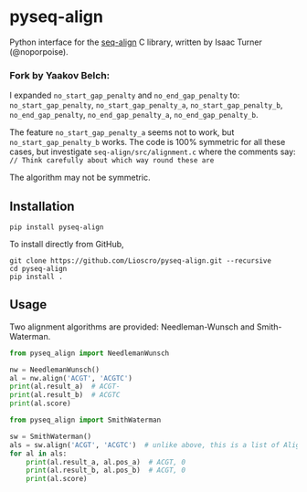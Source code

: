 # pyseq-align
Python interface for the [seq-align](https://github.com/noporpoise/seq-align) C library, written by Isaac Turner (@noporpoise).

### Fork by Yaakov Belch:
I expanded `no_start_gap_penalty` and `no_end_gap_penalty` to:
`no_start_gap_penalty`, `no_start_gap_penalty_a`, `no_start_gap_penalty_b`,
`no_end_gap_penalty`,   `no_end_gap_penalty_a`,   `no_end_gap_penalty_b`.

The feature `no_start_gap_penalty_a` seems not to work, but `no_start_gap_penalty_b` works.
The code is 100% symmetric for all these cases, but investigate `seq-align/src/alignment.c`
where the comments say: `// Think carefully about which way round these are`

The algorithm may not be symmetric.

## Installation
```
pip install pyseq-align
```

To install directly from GitHub,
```
git clone https://github.com/Lioscro/pyseq-align.git --recursive
cd pyseq-align
pip install .
```

## Usage
Two alignment algorithms are provided: Needleman-Wunsch and Smith-Waterman.

```python
from pyseq_align import NeedlemanWunsch

nw = NeedlemanWunsch()
al = nw.align('ACGT', 'ACGTC')
print(al.result_a)  # ACGT-
print(al.result_b)  # ACGTC
print(al.score)
```

```python
from pyseq_align import SmithWaterman

sw = SmithWaterman()
als = sw.align('ACGT', 'ACGTC')  # unlike above, this is a list of Alignment's
for al in als:
    print(al.result_a, al.pos_a)  # ACGT, 0
    print(al.result_b, al.pos_b)  # ACGT, 0
    print(al.score)
```
